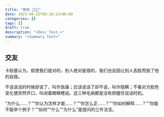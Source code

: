 ```yaml
---
title: "朋友 🧑‍🤝‍🧑"
date: 2023-04-25T09:18:13+08:00
categories: []
tags: []
draft: true
description: "<Desc Text.>"
summary: "<Summary Text>"
---
```


## 交友

卡耐基认为，假使我们是对的，别人绝对是错的，我们也会因让别人丢脸而毁了他的自我。

不该说话的时候却说了，叫作急躁；应该说话了却不说，叫作隐瞒；不看对方脸色变化便贸然开口，叫闭着眼睛瞎说。这三种毛病都是没有把握住说话时机。

“为什么……？”“你认为怎样才能……？”“你怎么正……？”“你如何解释……？”“你能不能举个例子？”“如何”“什么”“为什么”是提问的三件法宝。
